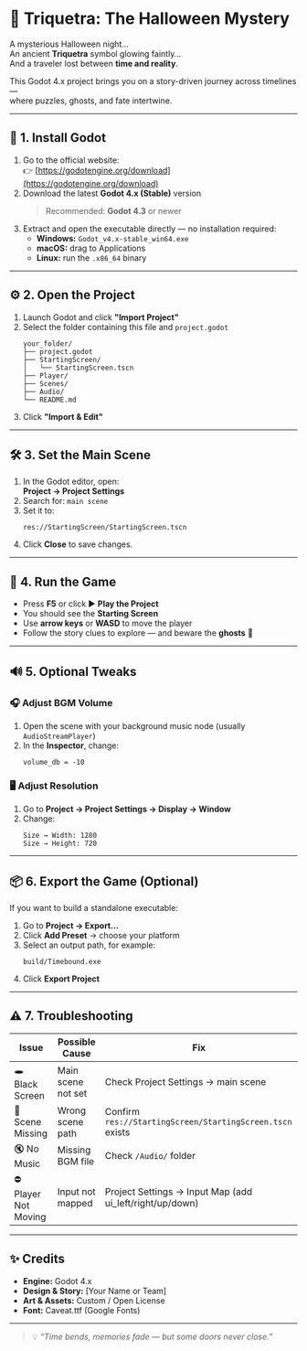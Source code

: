# 👻 Triquetra: The Halloween Mystery

A mysterious Halloween night…  
An ancient **Triquetra** symbol glowing faintly…  
And a traveler lost between **time and reality**.

This Godot 4.x project brings you on a story-driven journey across timelines —  
where puzzles, ghosts, and fate intertwine.

---

## 🧩 1. Install Godot

1. Go to the official website:  
   👉 [https://godotengine.org/download](https://godotengine.org/download)
2. Download the latest **Godot 4.x (Stable)** version  
   > Recommended: **Godot 4.3** or newer
3. Extract and open the executable directly — no installation required:
   - **Windows:** `Godot_v4.x-stable_win64.exe`
   - **macOS:** drag to Applications
   - **Linux:** run the `.x86_64` binary

---

## ⚙️ 2. Open the Project

1. Launch Godot and click **"Import Project"**
2. Select the folder containing this file and `project.godot`
   ```
   your_folder/
   ├── project.godot
   ├── StartingScreen/
   │   └── StartingScreen.tscn
   ├── Player/
   ├── Scenes/
   ├── Audio/
   └── README.md
   ```
3. Click **"Import & Edit"**

---

## 🛠️ 3. Set the Main Scene

1. In the Godot editor, open:  
   **Project → Project Settings**
2. Search for: `main scene`
3. Set it to:
   ```
   res://StartingScreen/StartingScreen.tscn
   ```
4. Click **Close** to save changes.

---

## 🚀 4. Run the Game

- Press **F5** or click ▶️ **Play the Project**
- You should see the **Starting Screen**
- Use **arrow keys** or **WASD** to move the player
- Follow the story clues to explore — and beware the **ghosts** 👻

---

## 🔊 5. Optional Tweaks

### 🎧 Adjust BGM Volume
1. Open the scene with your background music node (usually `AudioStreamPlayer`)
2. In the **Inspector**, change:
   ```
   volume_db = -10
   ```

### 🖥️ Adjust Resolution
1. Go to **Project → Project Settings → Display → Window**
2. Change:
   ```
   Size → Width: 1280
   Size → Height: 720
   ```

---

## 📦 6. Export the Game (Optional)

If you want to build a standalone executable:

1. Go to **Project → Export...**
2. Click **Add Preset** → choose your platform
3. Select an output path, for example:
   ```
   build/Timebound.exe
   ```
4. Click **Export Project**

---

## ⚠️ 7. Troubleshooting

| Issue | Possible Cause | Fix |
|-------|----------------|------|
| 🕳️ Black Screen | Main scene not set | Check Project Settings → main scene |
| 🧩 Scene Missing | Wrong scene path | Confirm `res://StartingScreen/StartingScreen.tscn` exists |
| 🔇 No Music | Missing BGM file | Check `/Audio/` folder |
| ⛔ Player Not Moving | Input not mapped | Project Settings → Input Map (add ui_left/right/up/down) |

---

## ✨ Credits

- **Engine:** Godot 4.x  
- **Design & Story:** [Your Name or Team]  
- **Art & Assets:** Custom / Open License  
- **Font:** Caveat.ttf (Google Fonts)  

---

> 💡 *“Time bends, memories fade — but some doors never close.”*

